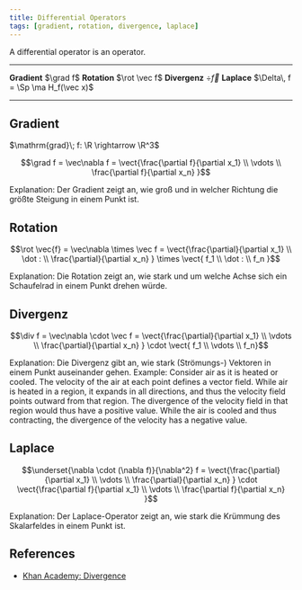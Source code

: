 ```yaml
---
title: Differential Operators
tags: [gradient, rotation, divergence, laplace]
---
```


A differential operator is an operator.

---------------------------     ----------------------------------------------
**Gradient** $\grad f$          **Rotation** $\rot \vec f$ 
**Divergenz** $\div \vec f$     **Laplace** $\Delta\, f = \Sp \ma H_f(\vec x)$
---------------------------     ----------------------------------------------




## Gradient
$\mathrm{grad}\; f: \R \rightarrow \R^3$

$$\grad f = \vec\nabla f = \vect{\frac{\partial f}{\partial x_1} \\ \vdots \\ \frac{\partial f}{\partial x_n} }$$

Explanation: Der Gradient zeigt an, wie groß und in welcher Richtung die größte Steigung in einem Punkt ist.


## Rotation

$$\rot \vec{f} = \vec\nabla \times \vec f = \vect{\frac{\partial}{\partial x_1} \\ \dot : \\ \frac{\partial}{\partial x_n} } \times \vect{ f_1 \\ \dot : \\ f_n }$$

Explanation: Die Rotation zeigt an, wie stark und um welche Achse sich ein Schaufelrad in einem Punkt drehen würde.


## Divergenz

$$\div f = \vec\nabla \cdot \vec f = \vect{\frac{\partial}{\partial x_1} \\ \vdots \\ \frac{\partial}{\partial x_n} } \cdot \vect{ f_1 \\ \vdots \\ f_n}$$

Explanation: Die Divergenz gibt an, wie stark (Strömungs-) Vektoren in einem Punkt auseinander gehen.
Example: Consider air as it is heated or cooled. The velocity of the air at each point defines a vector field. While air is heated in a region, it expands in all directions, and thus the velocity field points outward from that region. The divergence of the velocity field in that region would thus have a positive value. While the air is cooled and thus contracting, the divergence of the velocity has a negative value.



## Laplace

$$\underset{\nabla \cdot (\nabla f)}{\nabla^2} f = \vect{\frac{\partial}{\partial x_1} \\ \vdots \\ \frac{\partial}{\partial x_n} } \cdot \vect{\frac{\partial f}{\partial x_1} \\ \vdots \\ \frac{\partial f}{\partial x_n} }$$

Explanation: Der Laplace-Operator zeigt an, wie stark die Krümmung des Skalarfeldes in einem Punkt ist.



## References
* [Khan Academy: Divergence](https://www.khanacademy.org/math/multivariable-calculus/multivariable-derivatives/divergence-and-curl-articles/a/divergence)



